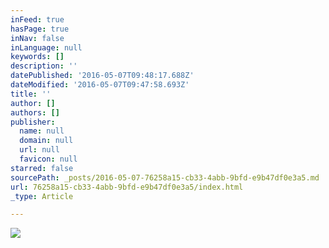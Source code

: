 ```yaml
---
inFeed: true
hasPage: true
inNav: false
inLanguage: null
keywords: []
description: ''
datePublished: '2016-05-07T09:48:17.688Z'
dateModified: '2016-05-07T09:47:58.693Z'
title: ''
author: []
authors: []
publisher:
  name: null
  domain: null
  url: null
  favicon: null
starred: false
sourcePath: _posts/2016-05-07-76258a15-cb33-4abb-9bfd-e9b47df0e3a5.md
url: 76258a15-cb33-4abb-9bfd-e9b47df0e3a5/index.html
_type: Article

---
```

![](https://the-grid-user-content.s3-us-west-2.amazonaws.com/0c57a763-0464-4de5-885a-fa50477a7b44.jpg)